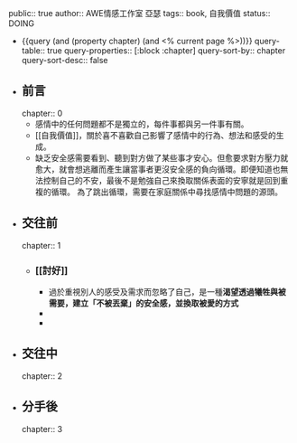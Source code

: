 public:: true
author:: AWE情感工作室 亞瑟
tags:: book, 自我價值 
status:: DOING

- {{query (and (property chapter) (and <% current page %>))}}
  query-table:: true
  query-properties:: [:block :chapter]
  query-sort-by:: chapter
  query-sort-desc:: false
- ## 前言
  chapter:: 0
	- 感情中的任何問題都不是獨立的，每件事都與另一件事有關。
	- [[自我價值]]，關於喜不喜歡自己影響了感情中的行為、想法和感受的生成。
	- 缺乏安全感需要看到、聽到對方做了某些事才安心。但愈要求對方壓力就愈大，就會想逃離而產生讓當事者更沒安全感的負向循環。即便知道也無法控制自己的不安，最後不是勉強自己來換取關係表面的安寧就是回到重複的循環。
	  為了跳出循環，需要在家庭關係中尋找感情中問題的源頭。
- ## 交往前
  chapter:: 1
	- ### [[討好]]
		- 過於重視別人的感受及需求而忽略了自己，是一種**渴望透過犧牲與被需要，建立「不被丟棄」的安全感，並換取被愛的方式**
		-
		-
- ## 交往中
  chapter:: 2
- ## 分手後
  chapter:: 3